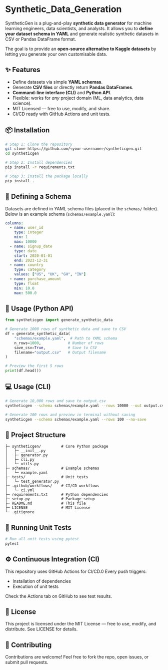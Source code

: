 # Synthetic_Data_Generation

SyntheticGen is a plug-and-play **synthetic data generator** for machine learning engineers, data scientists, and analysts. It allows you to **define your dataset schema in YAML** and generate realistic synthetic datasets in CSV or Pandas DataFrame format.

The goal is to provide an **open-source alternative to Kaggle datasets** by letting you generate your own customisable data.

## ✨ Features

- Define datasets via simple **YAML schemas**.
- Generate **CSV files** or directly return **Pandas DataFrames**.
- **Command-line interface (CLI)** and **Python API**.
- Flexible: works for *any* project domain (ML, data analytics, data science).
- MIT Licensed — free to use, modify, and share.
- CI/CD ready with GitHub Actions and unit tests.

## 📦 Installation

```bash
# Step 1: Clone the repository
git clone https://github.com/<your-username>/syntheticgen.git
cd syntheticgen

# Step 2: Install dependencies
pip install -r requirements.txt

# Step 3: Install the package locally
pip install .
```

## 📝 Defining a Schema

Datasets are defined in YAML schema files (placed in the `schemas/` folder). Below is an example schema (`schemas/example.yaml`):

```yaml
columns:
  - name: user_id
    type: integer
    min: 1
    max: 10000
  - name: signup_date
    type: date
    start: 2020-01-01
    end: 2023-12-31
  - name: country
    type: category
    values: ["US", "UK", "GH", "IN"]
  - name: purchase_amount
    type: float
    min: 10.0
    max: 500.0
```

## 🐍 Usage (Python API)

```python
from syntheticgen import generate_synthetic_data

# Generate 1000 rows of synthetic data and save to CSV
df = generate_synthetic_data(
    "schemas/example.yaml",  # Path to YAML schema
    n_rows=1000,            # Number of rows
    save_csv=True,          # Save to CSV
    filename="output.csv"   # Output filename
)

# Preview the first 5 rows
print(df.head())
```

## 💻 Usage (CLI)

```bash
# Generate 10,000 rows and save to output.csv
syntheticgen --schema schemas/example.yaml --rows 10000 --out output.csv

# Generate 100 rows and preview in terminal without saving
syntheticgen --schema schemas/example.yaml --rows 100 --no-save
```

## 📂 Project Structure

```syntheticgen_project/
├─ syntheticgen/         # Core Python package
│   ├─ __init__.py
│   ├─ generator.py
│   ├─ cli.py
│   └─ utils.py
├─ schemas/              # Example schemas
│   └─ example.yaml
├─ tests/                # Unit tests
│   └─ test_generator.py
├─ .github/workflows/    # CI/CD workflows
│   └─ ci.yml
├─ requirements.txt      # Python dependencies
├─ setup.py              # Package setup
├─ README.md             # This file
├─ LICENSE               # MIT License
└─ .gitignore
```

## 🧪 Running Unit Tests

```bash
# Run all unit tests using pytest
pytest
```

## ⚙️ Continuous Integration (CI)

This repository uses GitHub Actions for CI/CD.0
Every push triggers:

- Installation of dependencies
- Execution of unit tests

Check the Actions tab on GitHub to see test results.

## 📜 License

This project is licensed under the MIT License — free to use, modify, and distribute. See LICENSE for details.

## 🚀 Contributing

Contributions are welcome! Feel free to fork the repo, open issues, or submit pull requests.
